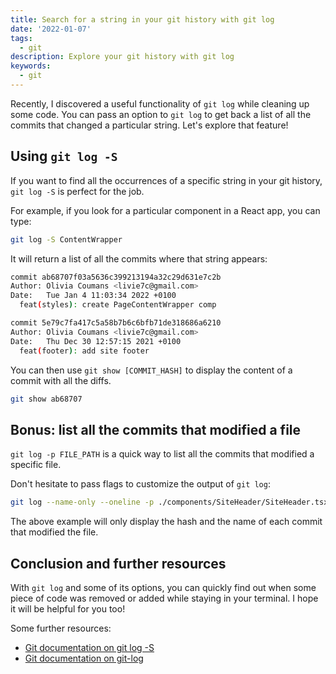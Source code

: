 ```yaml
---
title: Search for a string in your git history with git log
date: '2022-01-07'
tags:
  - git
description: Explore your git history with git log
keywords:
  - git
---
```


Recently, I discovered a useful functionality of `git log` while cleaning up some code. You can pass an option to `git log` to get back a list of all the commits that changed a particular string. Let's explore that feature!

## Using `git log -S`

If you want to find all the occurrences of a specific string in your git history, `git log -S` is perfect for the job.

For example, if you look for a particular component in a React app, you can type:

```sh
git log -S ContentWrapper
```

It will return a list of all the commits where that string appears:

```sh
commit ab68707f03a5636c399213194a32c29d631e7c2b
Author: Olivia Coumans <livie7c@gmail.com>
Date:   Tue Jan 4 11:03:34 2022 +0100
  feat(styles): create PageContentWrapper comp

commit 5e79c7fa417c5a58b7b6c6bfb71de318686a6210
Author: Olivia Coumans <livie7c@gmail.com>
Date:   Thu Dec 30 12:57:15 2021 +0100
  feat(footer): add site footer
```


You can then use `git show [COMMIT_HASH]` to display the content of a commit with all the diffs.

```sh
git show ab68707
```

## Bonus: list all the commits that modified a file

`git log -p FILE_PATH` is a quick way to list all the commits that modified a specific file.

Don't hesitate to pass flags to customize the output of `git log`:

```sh
git log --name-only --oneline -p ./components/SiteHeader/SiteHeader.tsx
```

The above example will only display the hash and the name of each commit that modified the file.

## Conclusion and further resources

With `git log` and some of its options, you can quickly find out when some piece of code was removed or added while staying in your terminal. I hope it will be helpful for you too!

Some further resources:

* [Git documentation on git log -S](https://git-scm.com/docs/git-log#Documentation/git-log.txt--Sltstringgt)
* [Git documentation on git-log](https://www.git-scm.com/docs/git-log)
